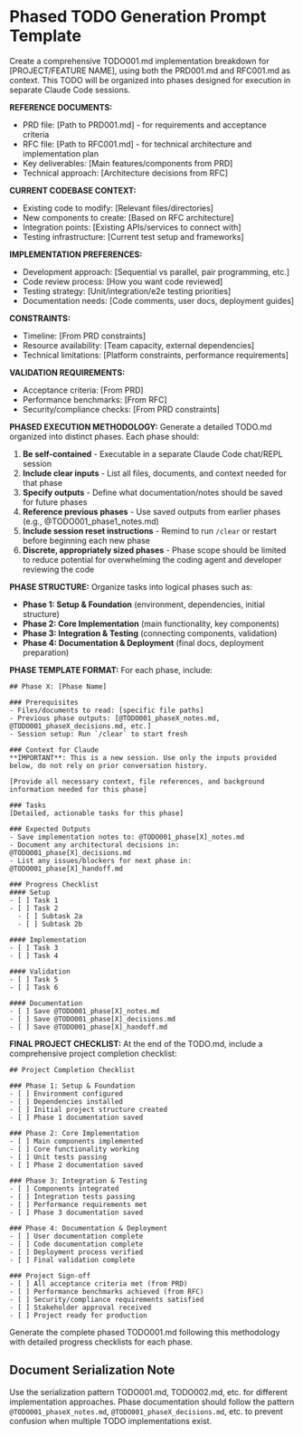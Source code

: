 # Phased TODO Generation Prompt Template

Create a comprehensive TODO001.md implementation breakdown for [PROJECT/FEATURE NAME], using both the PRD001.md and RFC001.md as context. This TODO will be organized into phases designed for execution in separate Claude Code sessions.

**REFERENCE DOCUMENTS:**
- PRD file: [Path to PRD001.md] - for requirements and acceptance criteria
- RFC file: [Path to RFC001.md] - for technical architecture and implementation plan
- Key deliverables: [Main features/components from PRD]
- Technical approach: [Architecture decisions from RFC]

**CURRENT CODEBASE CONTEXT:**
- Existing code to modify: [Relevant files/directories]
- New components to create: [Based on RFC architecture]
- Integration points: [Existing APIs/services to connect with]
- Testing infrastructure: [Current test setup and frameworks]

**IMPLEMENTATION PREFERENCES:**
- Development approach: [Sequential vs parallel, pair programming, etc.]
- Code review process: [How you want code reviewed]
- Testing strategy: [Unit/integration/e2e testing priorities]
- Documentation needs: [Code comments, user docs, deployment guides]

**CONSTRAINTS:**
- Timeline: [From PRD constraints]
- Resource availability: [Team capacity, external dependencies]
- Technical limitations: [Platform constraints, performance requirements]

**VALIDATION REQUIREMENTS:**
- Acceptance criteria: [From PRD]
- Performance benchmarks: [From RFC]
- Security/compliance checks: [From PRD constraints]

**PHASED EXECUTION METHODOLOGY:**
Generate a detailed TODO.md organized into distinct phases. Each phase should:

1. **Be self-contained** - Executable in a separate Claude Code chat/REPL session
2. **Include clear inputs** - List all files, documents, and context needed for that phase
3. **Specify outputs** - Define what documentation/notes should be saved for future phases
4. **Reference previous phases** - Use saved outputs from earlier phases (e.g., @TODO001_phase1_notes.md)
5. **Include session reset instructions** - Remind to run `/clear` or restart before beginning each new phase
6. **Discrete, appropriately sized phases** - Phase scope should be limited to reduce potential for overwhelming the coding agent and developer reviewing the code

**PHASE STRUCTURE:**
Organize tasks into logical phases such as:
- **Phase 1: Setup & Foundation** (environment, dependencies, initial structure)
- **Phase 2: Core Implementation** (main functionality, key components)
- **Phase 3: Integration & Testing** (connecting components, validation)
- **Phase 4: Documentation & Deployment** (final docs, deployment preparation)

**PHASE TEMPLATE FORMAT:**
For each phase, include:
```
## Phase X: [Phase Name]

### Prerequisites
- Files/documents to read: [specific file paths]
- Previous phase outputs: [@TODO001_phaseX_notes.md, @TODO001_phaseX_decisions.md, etc.]
- Session setup: Run `/clear` to start fresh

### Context for Claude
**IMPORTANT**: This is a new session. Use only the inputs provided below, do not rely on prior conversation history.

[Provide all necessary context, file references, and background information needed for this phase]

### Tasks
[Detailed, actionable tasks for this phase]

### Expected Outputs
- Save implementation notes to: @TODO001_phase[X]_notes.md
- Document any architectural decisions in: @TODO001_phase[X]_decisions.md
- List any issues/blockers for next phase in: @TODO001_phase[X]_handoff.md

### Progress Checklist
#### Setup
- [ ] Task 1
- [ ] Task 2
  - [ ] Subtask 2a
  - [ ] Subtask 2b

#### Implementation
- [ ] Task 3
- [ ] Task 4

#### Validation
- [ ] Task 5
- [ ] Task 6

#### Documentation
- [ ] Save @TODO001_phase[X]_notes.md
- [ ] Save @TODO001_phase[X]_decisions.md
- [ ] Save @TODO001_phase[X]_handoff.md
```

**FINAL PROJECT CHECKLIST:**
At the end of the TODO.md, include a comprehensive project completion checklist:

```
## Project Completion Checklist

### Phase 1: Setup & Foundation
- [ ] Environment configured
- [ ] Dependencies installed
- [ ] Initial project structure created
- [ ] Phase 1 documentation saved

### Phase 2: Core Implementation
- [ ] Main components implemented
- [ ] Core functionality working
- [ ] Unit tests passing
- [ ] Phase 2 documentation saved

### Phase 3: Integration & Testing
- [ ] Components integrated
- [ ] Integration tests passing
- [ ] Performance requirements met
- [ ] Phase 3 documentation saved

### Phase 4: Documentation & Deployment
- [ ] User documentation complete
- [ ] Code documentation complete
- [ ] Deployment process verified
- [ ] Final validation complete

### Project Sign-off
- [ ] All acceptance criteria met (from PRD)
- [ ] Performance benchmarks achieved (from RFC)
- [ ] Security/compliance requirements satisfied
- [ ] Stakeholder approval received
- [ ] Project ready for production
```

Generate the complete phased TODO001.md following this methodology with detailed progress checklists for each phase.

## Document Serialization Note
Use the serialization pattern TODO001.md, TODO002.md, etc. for different implementation approaches. Phase documentation should follow the pattern `@TODO001_phaseX_notes.md`, `@TODO001_phaseX_decisions.md`, etc. to prevent confusion when multiple TODO implementations exist.